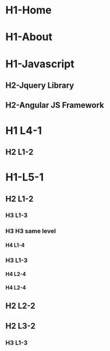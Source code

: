 # H1-Home
# H1-About
# H1-Javascript
## H2-Jquery Library
## H2-Angular JS Framework
# H1 L4-1
## H2 L1-2
# H1-L5-1
## H2 L1-2
### H3 L1-3
### H3 H3 same level
#### H4 L1-4
### H3 L1-3
#### H4 L2-4
#### H4 L2-4
## H2 L2-2
## H2 L3-2
### H3 L1-3

